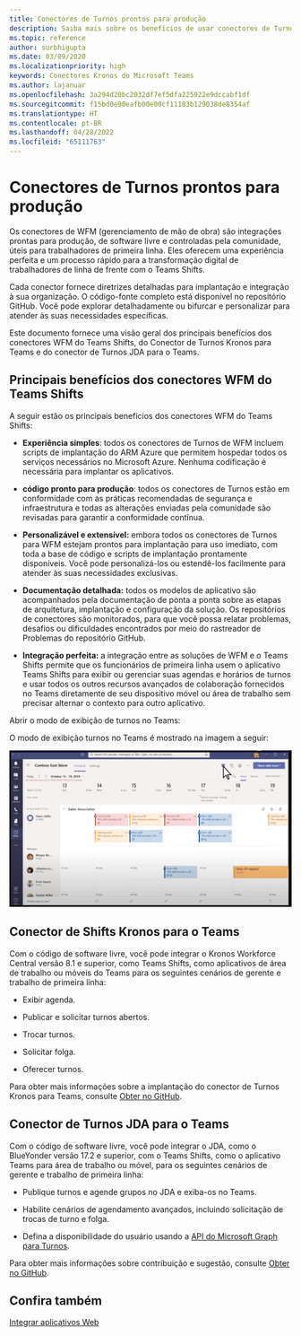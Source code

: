 ```yaml
---
title: Conectores de Turnos prontos para produção
description: Saiba mais sobre os benefícios de usar conectores de Turnos de gerenciamento de Mão de Obra para o Teams, como o conector Kronos-to-Teams Shifts e o conector de Turnos JDA para Teams
ms.topic: reference
author: surbhigupta
ms.date: 03/09/2020
ms.localizationpriority: high
keywords: Conectores Kronos do Microsoft Teams
ms.author: lajanuar
ms.openlocfilehash: 3a294d20bc2032df7ef5dfa225922e9dccabf1df
ms.sourcegitcommit: f15bd0e90eafb00e00cf11183b129038de8354af
ms.translationtype: HT
ms.contentlocale: pt-BR
ms.lasthandoff: 04/28/2022
ms.locfileid: "65111763"
---
```

# <a name="production-ready-shifts-connectors"></a>Conectores de Turnos prontos para produção  

Os conectores de WFM (gerenciamento de mão de obra) são integrações prontas para produção, de software livre e controladas pela comunidade, úteis para trabalhadores de primeira linha. Eles oferecem uma experiência perfeita e um processo rápido para a transformação digital de trabalhadores de linha de frente com o Teams Shifts.

Cada conector fornece diretrizes detalhadas para implantação e integração à sua organização. O código-fonte completo está disponível no repositório GitHub. Você pode explorar detalhadamente ou bifurcar e personalizar para atender às suas necessidades específicas.

Este documento fornece uma visão geral dos principais benefícios dos conectores WFM do Teams Shifts, do Conector de Turnos Kronos para Teams e do conector de Turnos JDA para o Teams.

## <a name="key-benefits-of-teams-shifts-wfm-connectors"></a>Principais benefícios dos conectores WFM do Teams Shifts

A seguir estão os principais benefícios dos conectores WFM do Teams Shifts:

* **Experiência simples**: todos os conectores de Turnos de WFM incluem scripts de implantação do ARM Azure que permitem hospedar todos os serviços necessários no Microsoft Azure. Nenhuma codificação é necessária para implantar os aplicativos.

* **código pronto para produção**: todos os conectores de Turnos estão em conformidade com as práticas recomendadas de segurança e infraestrutura e todas as alterações enviadas pela comunidade são revisadas para garantir a conformidade contínua.

* **Personalizável e extensível:** embora todos os conectores de Turnos para WFM estejam prontos para implantação para uso imediato, com toda a base de código e scripts de implantação prontamente disponíveis. Você pode personalizá-los ou estendê-los facilmente para atender às suas necessidades exclusivas.

* **Documentação detalhada:** todos os modelos de aplicativo são acompanhados pela documentação de ponta a ponta sobre as etapas de arquitetura, implantação e configuração da solução. Os repositórios de conectores são monitorados, para que você possa relatar problemas, desafios ou dificuldades encontrados por meio do rastreador de Problemas do repositório GitHub. 

* **Integração perfeita:** a integração entre as soluções de WFM e o Teams Shifts permite que os funcionários de primeira linha usem o aplicativo Teams Shifts para exibir ou gerenciar suas agendas e horários de turnos e usar todos os outros recursos avançados de colaboração fornecidos no Teams diretamente de seu dispositivo móvel ou área de trabalho sem precisar alternar o contexto para outro aplicativo.  

Abrir o modo de exibição de turnos no Teams:

O modo de exibição turnos no Teams é mostrado na imagem a seguir:

![Turnos abertos no Teams](../assets/images/teams-open-shifts-view.png)

## <a name="kronos-to-teams-shifts-connector"></a>Conector de Shifts Kronos para o Teams

Com o código de software livre, você pode integrar o Kronos Workforce Central versão 8.1 e superior, como  Teams Shifts, como aplicativos de área de trabalho ou móveis do Teams para os seguintes cenários de gerente e trabalho de primeira linha:

* Exibir agenda.

* Publicar e solicitar turnos abertos.

* Trocar turnos.

* Solicitar folga.

* Oferecer turnos.

Para obter mais informações sobre a implantação do conector de Turnos Kronos para Teams, consulte [Obter no GitHub](https://aka.ms/KronosShiftsConnector).

## <a name="jda-to-teams-shifts-connector"></a>Conector de Turnos JDA para o Teams

Com o código de software livre, você pode integrar o JDA, como o BlueYonder versão 17.2 e superior, com o Teams Shifts, como o aplicativo Teams para área de trabalho ou móvel, para os seguintes cenários de gerente e trabalho de primeira linha:

* Publique turnos e agende grupos no JDA e exiba-os no Teams.

* Habilite cenários de agendamento avançados, incluindo solicitação de trocas de turno e folga.

* Defina a disponibilidade do usuário usando a [ API do Microsoft Graph para Turnos](/graph/api/resources/shift?view=graph-rest-beta&preserve-view=true).

Para obter mais informações sobre contribuição e sugestão, consulte [Obter no GitHub](https://aka.ms/JDAShiftsConnector).

## <a name="see-also"></a>Confira também

[Integrar aplicativos Web](~/samples/integrate-web-apps-overview.md)
